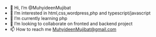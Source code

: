 - 👋 Hi, I’m @MuhyideenMujibat
- 👀 I’m interested in html,css,wordpress,php and typescript/javascript
- 🌱 I’m currently learning php
- 💞️ I’m looking to collaborate on fronted and backend project
- 📫 How to reach me MuhyideenMujibat@gmail.com

<!---
MuhyideenMujibat/MuhyideenMujibat is a ✨ special ✨ repository because its `README.md` (this file) appears on your GitHub profile.
You can click the Preview link to take a look at your changes.
--->
